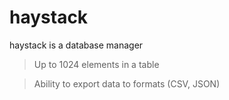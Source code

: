 # haystack
haystack is a database manager

> Up to 1024 elements in a table

> Ability to export data to formats (CSV, JSON)


